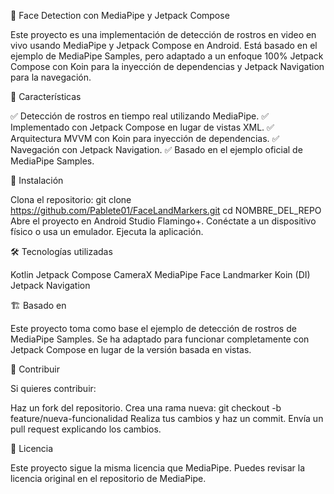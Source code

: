
📸 Face Detection con MediaPipe y Jetpack Compose

Este proyecto es una implementación de detección de rostros en video en vivo usando MediaPipe y Jetpack Compose en Android. Está basado en el ejemplo de MediaPipe Samples, pero adaptado a un enfoque 100% Jetpack Compose con Koin para la inyección de dependencias y Jetpack Navigation para la navegación.


🎯 Características

✅ Detección de rostros en tiempo real utilizando MediaPipe.
✅ Implementado con Jetpack Compose en lugar de vistas XML.
✅ Arquitectura MVVM con Koin para inyección de dependencias.
✅ Navegación con Jetpack Navigation.
✅ Basado en el ejemplo oficial de MediaPipe Samples.


🚀 Instalación

Clona el repositorio:
git clone https://github.com/Pablete01/FaceLandMarkers.git
cd NOMBRE_DEL_REPO
Abre el proyecto en Android Studio Flamingo+.
Conéctate a un dispositivo físico o usa un emulador.
Ejecuta la aplicación.


🛠️ Tecnologías utilizadas

Kotlin
Jetpack Compose
CameraX
MediaPipe Face Landmarker
Koin (DI)
Jetpack Navigation


🏗️ Basado en

Este proyecto toma como base el ejemplo de detección de rostros de MediaPipe Samples. Se ha adaptado para funcionar completamente con Jetpack Compose en lugar de la versión basada en vistas.

📌 Contribuir

Si quieres contribuir:

Haz un fork del repositorio.
Crea una rama nueva:
git checkout -b feature/nueva-funcionalidad
Realiza tus cambios y haz un commit.
Envía un pull request explicando los cambios.

📄 Licencia

Este proyecto sigue la misma licencia que MediaPipe. Puedes revisar la licencia original en el repositorio de MediaPipe.
